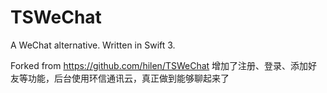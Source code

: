# TSWeChat
A WeChat alternative. Written in Swift 3.

Forked from https://github.com/hilen/TSWeChat
增加了注册、登录、添加好友等功能，后台使用环信通讯云，真正做到能够聊起来了
